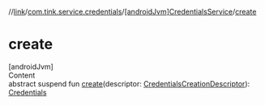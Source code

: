 //[link](../../index.md)/[com.tink.service.credentials](../index.md)/[[androidJvm]CredentialsService](index.md)/[create](create.md)



# create  
[androidJvm]  
Content  
abstract suspend fun [create](create.md)(descriptor: [CredentialsCreationDescriptor](../[android-jvm]-credentials-creation-descriptor/index.md)): [Credentials](../../com.tink.model.credentials/[android-jvm]-credentials/index.md)  



